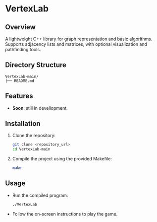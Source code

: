 # VertexLab

## Overview
A lightweight C++ library for graph representation and basic algorithms. Supports adjacency lists and matrices, with optional visualization and pathfinding tools.

## Directory Structure
    VertexLab-main/
    ├── README.md

## Features
- **Soon**: still in devellopment.

## Installation
1. Clone the repository:
    ```sh
    git clone <repository_url>
    cd VertexLab-main
    ```
2. Compile the project using the provided Makefile:
    ```sh
    make
    ```

## Usage
- Run the compiled program:
    ```sh
    ./VertexLab
    ```
- Follow the on-screen instructions to play the game.
